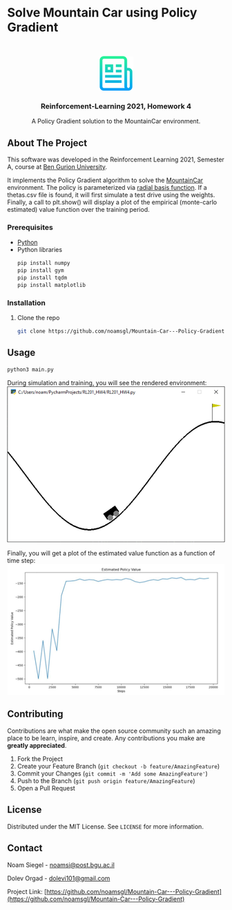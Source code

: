 # Solve Mountain Car using Policy Gradient
<!--
*** Thanks for checking out the Best-README-Template. If you have a suggestion
*** that would make this better, please fork the repo and create a pull request
*** or simply open an issue with the tag "enhancement".
*** Thanks again! Now go create something AMAZING! :D
-->



<!-- PROJECT SHIELDS -->
<!--
*** I'm using markdown "reference style" links for readability.
*** Reference links are enclosed in brackets [ ] instead of parentheses ( ).
*** See the bottom of this document for the declaration of the reference variables
*** for contributors-url, forks-url, etc. This is an optional, concise syntax you may use.
*** https://www.markdownguide.org/basic-syntax/#reference-style-links
-->

<!-- PROJECT LOGO -->
<br />
<p align="center">
  <a href="https://github.com/noamsgl/Mountain-Car---Policy-Gradient">
    <img src="images/logo.png" alt="Logo" width="80" height="80">
  </a>

  <h3 align="center">Reinforcement-Learning 2021, Homework 4</h3>

  <p align="center">
    A Policy Gradient solution to the MountainCar environment.
    <br />
  </p>
</p>



<!-- ABOUT THE PROJECT -->
## About The Project

This software was developed in the Reinforcement Learning 2021, Semester A, course at [Ben Gurion University](https://in.bgu.ac.il/en/pages/default.aspx).

It implements the Policy Gradient algorithm to solve the [MountainCar](https://gym.openai.com/envs/MountainCar-v0/) environment. The policy is parameterized via [radial basis function](https://en.wikipedia.org/wiki/Radial_basis_function).
If a thetas.csv file is found, it will first simulate a test drive using the weights.  
Finally, a call to plt.show() will display a plot of the empirical (monte-carlo estimated) value function over the training period.
### Prerequisites

* [Python](https://www.python.org/downloads/)
* Python libraries
  ```sh
  pip install numpy
  pip install gym
  pip install tqdm
  pip install matplotlib
  ```

### Installation

1. Clone the repo
   ```sh
   git clone https://github.com/noamsgl/Mountain-Car---Policy-Gradient.git
   ```

<!-- USAGE EXAMPLES -->
## Usage

```sh
python3 main.py
```
During simulation and training, you will see the rendered environment:
[![Product Name Screen Shot][product-render]](https://github.com/noamsgl/Mountain-Car---Policy-Gradient)

Finally, you will get a plot of the estimated value function as a function of time step:
[![Product Name Screen Shot][product-plot]](https://github.com/noamsgl/Mountain-Car---Policy-Gradient)




<!-- CONTRIBUTING -->
## Contributing

Contributions are what make the open source community such an amazing place to be learn, inspire, and create. Any contributions you make are **greatly appreciated**.

1. Fork the Project
2. Create your Feature Branch (`git checkout -b feature/AmazingFeature`)
3. Commit your Changes (`git commit -m 'Add some AmazingFeature'`)
4. Push to the Branch (`git push origin feature/AmazingFeature`)
5. Open a Pull Request



<!-- LICENSE -->
## License

Distributed under the MIT License. See `LICENSE` for more information.



<!-- CONTACT -->
## Contact

Noam Siegel - noamsi@post.bgu.ac.il

Dolev Orgad - dolevi101@gmail.com

Project Link: [https://github.com/noamsgl/Mountain-Car---Policy-Gradient](https://github.com/noamsgl/Mountain-Car---Policy-Gradient)


<!-- MARKDOWN LINKS & IMAGES -->
<!-- https://www.markdownguide.org/basic-syntax/#reference-style-links -->
[contributors-shield]: https://img.shields.io/github/contributors/othneildrew/Best-README-Template.svg?style=for-the-badge
[contributors-url]: https://github.com/othneildrew/Best-README-Template/graphs/contributors
[forks-shield]: https://img.shields.io/github/forks/othneildrew/Best-README-Template.svg?style=for-the-badge
[forks-url]: https://github.com/othneildrew/Best-README-Template/network/members
[stars-shield]: https://img.shields.io/github/stars/othneildrew/Best-README-Template.svg?style=for-the-badge
[stars-url]: https://github.com/othneildrew/Best-README-Template/stargazers
[issues-shield]: https://img.shields.io/github/issues/othneildrew/Best-README-Template.svg?style=for-the-badge
[issues-url]: https://github.com/othneildrew/Best-README-Template/issues
[license-shield]: https://img.shields.io/github/license/othneildrew/Best-README-Template.svg?style=for-the-badge
[license-url]: https://github.com/othneildrew/Best-README-Template/blob/master/LICENSE.txt
[linkedin-shield]: https://img.shields.io/badge/-LinkedIn-black.svg?style=for-the-badge&logo=linkedin&colorB=555
[linkedin-url]: https://linkedin.com/in/othneildrew
[product-render]: images/render.png
[product-plot]: images/plot.png

